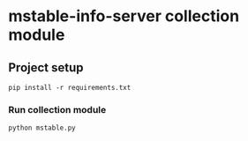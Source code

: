 # mstable-info-server collection module

## Project setup
```
pip install -r requirements.txt
```

### Run collection module
```
python mstable.py
```
